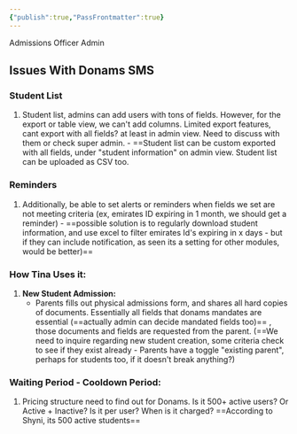```yaml
---
{"publish":true,"PassFrontmatter":true}
---
```


Admissions Officer
Admin

## Issues With Donams SMS

### Student List
1. Student list, admins can add users with tons of fields. However, for the export or table view, we can't add columns. Limited export features, cant export with all fields? at least in admin view.  Need to discuss with them or check super admin.  - ==Student list can be custom exported with all fields, under "student information" on admin view. Student list can be uploaded as CSV too. 

### Reminders
1. Additionally, be able to set alerts or reminders when fields we set are not meeting criteria (ex, emirates ID expiring in 1 month, we should get a reminder) - ==possible solution is to regularly download student information, and use excel to filter emirates Id's expiring in x days - but if they can include notification, as seen its a setting for other modules, would be better)==

### How Tina Uses it:
1. **New Student Admission:** 
	- Parents fills out physical admissions form, and shares all hard copies of documents. Essentially all fields that donams mandates are essential (==actually admin can decide mandated fields too)== , those documents and fields are requested from the parent. (==We need to inquire regarding new student creation, some criteria check to see if they exist already - Parents have a toggle "existing parent", perhaps for students too, if it doesn't break anything?)

### **Waiting Period - Cooldown Period:**
1. Pricing structure need to find out for Donams. Is it 500+ active users? Or Active + Inactive? Is it per user? When is it charged? ==According to Shyni, its 500 active students== 